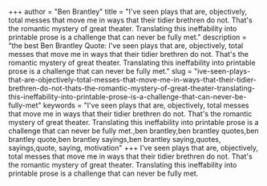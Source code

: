 +++
author = "Ben Brantley"
title = "I've seen plays that are, objectively, total messes that move me in ways that their tidier brethren do not. That's the romantic mystery of great theater. Translating this ineffability into printable prose is a challenge that can never be fully met."
description = "the best Ben Brantley Quote: I've seen plays that are, objectively, total messes that move me in ways that their tidier brethren do not. That's the romantic mystery of great theater. Translating this ineffability into printable prose is a challenge that can never be fully met."
slug = "ive-seen-plays-that-are-objectively-total-messes-that-move-me-in-ways-that-their-tidier-brethren-do-not-thats-the-romantic-mystery-of-great-theater-translating-this-ineffability-into-printable-prose-is-a-challenge-that-can-never-be-fully-met"
keywords = "I've seen plays that are, objectively, total messes that move me in ways that their tidier brethren do not. That's the romantic mystery of great theater. Translating this ineffability into printable prose is a challenge that can never be fully met.,ben brantley,ben brantley quotes,ben brantley quote,ben brantley sayings,ben brantley saying,quotes, sayings,quote, saying, motivation"
+++
I've seen plays that are, objectively, total messes that move me in ways that their tidier brethren do not. That's the romantic mystery of great theater. Translating this ineffability into printable prose is a challenge that can never be fully met.
